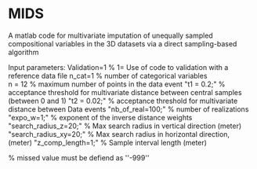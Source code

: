 # MIDS
A matlab code for multivariate imputation of unequally sampled compositional variables in the 3D datasets via a direct sampling-based algorithm

Input parameters:
Validation=1	% 1= Use of code to validation with a reference data file
n_cat=1	% number of categorical variables                             
n = 12	% maximum number of points in the data event
"t1 = 0.2;"	% acceptance threshold for multivariate distance between central samples (between 0 and 1)
"t2 = 0.02;"	% acceptance threshold for multivariate distance between Data events
"nb_of_real=100;"	% number of realizations
"expo_w=1;"	% exponent of the inverse distance weights
"search_radius_z=20;"	% Max search radius in vertical direction (meter)
"search_radius_xy=20;"	% Max search radius in horizontal direction, (meter)
"z_comp_length=1;"	% Sample interval length (meter)
	
% missed value must be defiend as ''-999''	
